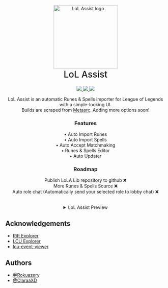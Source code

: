 <p align="center" style="margin-bottom: 0px !important;">
  <img width="200" src="https://user-images.githubusercontent.com/48817307/172007805-112e094e-006f-4048-8027-bd96e1e4b6e2.png" alt="LoL Assist logo" align="center">
</p>
<h1 align="center" style="margin-top: 0px; font-weight: 500;">LoL Assist</h1>

<div align="center">
<a href="https://github.com/Rokuazery/LoL-Assist/stargazers">
  <img src="https://img.shields.io/github/stars/rokuazery/lol-assist?color=blue&label=Stars&logo=github&style=for-the-badge">
</a>

<a href="https://github.com/Rokuazery/LoL-Assist/network/members">
  <img src="https://img.shields.io/github/forks/rokuazery/lol-assist?color=yellow&logo=github&style=for-the-badge">
</a>

<a href="https://github.com/Rokuazery/LoL-Assist/blob/master/LICENSE.md">
  <img src="https://img.shields.io/badge/license-GPL--3.0-red?style=for-the-badge&logo=appveyor">
</a>
</div>

<p align="center">LoL Assist is an automatic Runes & Spells importer for League of Legends with a simple-looking UI.<br />
Builds are scraped from <a href="https://www.metasrc.com">Metasrc</a>. Adding more options soon!</p>

<div align="center">
<h3>Features</h3>
<p>
• Auto Import Runes<br>
• Auto Import Spells<br>
• Auto Accept Matchmaking<br>
• Runes & Spells Editor<br>
• Auto Updater<br>
</p>
</div>

<div align="center">
<h3>Roadmap</h3>
<p>
Publish LoLA Lib repository to github ❌<br>
More Runes & Spells Source ❌<br>
Auto role chat (Automatically send your selected role to lobby chat) ❌
</p>
</div>

<div align="center">
  <br/>
  <details>
      <summary>LoL Assist Preview</summary>
      <br/>
      <p>
      <h5>Main Window<h5/>
      <image src="https://user-images.githubusercontent.com/48817307/172015955-05926a4d-73cd-4714-b425-bf19ec52a8a5.png"/>
      <image src="https://user-images.githubusercontent.com/48817307/172016132-e24cd3ce-fe6d-4d5a-8e87-1747101e156f.png"/><br/><br/>
      <h5>Runes & Spells Editor Window<h5/>
      <image src="https://user-images.githubusercontent.com/48817307/172016693-1d5ff61a-5478-45aa-b4e6-38a615e40c2f.png"/>
      </p>
  </details>
</div>


## Acknowledgements

 - [Rift Explorer](https://github.com/Pupix/rift-explorer)
 - [LCU Explorer](https://github.com/HextechDocs/lcu-explorer)
 - [lcu-event-viewer](https://github.com/pipe01/lcu-event-viewer)

## Authors

- [@Rokuazery](https://github.com/Rokuazery)
- [@ClaraaXD](https://github.com/ClaraaXD)
